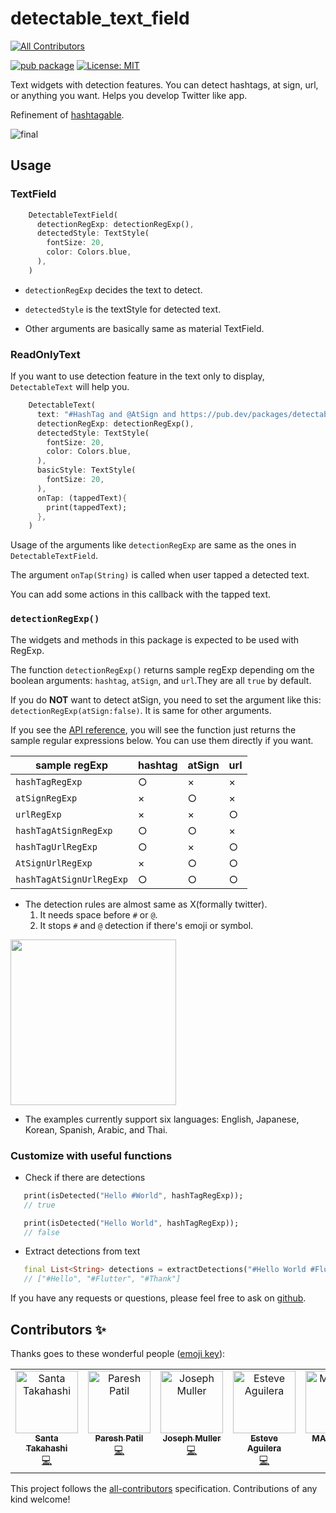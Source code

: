 # detectable_text_field
<!-- ALL-CONTRIBUTORS-BADGE:START - Do not remove or modify this section -->
[![All Contributors](https://img.shields.io/badge/all_contributors-6-orange.svg?style=flat-square)](#contributors-)
<!-- ALL-CONTRIBUTORS-BADGE:END -->

[![pub package](https://img.shields.io/pub/v/detectable_text_field.svg)](https://pub.dev/packages/detectable_text_field) <a href="https://opensource.org/licenses/MIT"><img src="https://img.shields.io/badge/license-MIT-purple.svg" alt="License: MIT"></a>

Text widgets with detection features. You can detect hashtags, at sign, url, or anything you want. Helps you develop Twitter like app.

Refinement of [hashtagable](https://pub.dev/packages/hashtagable).

![final](https://user-images.githubusercontent.com/43510799/104180838-2385fd80-5451-11eb-8506-1640b4ea829f.gif)

## Usage

### TextField

```dart
    DetectableTextField(
      detectionRegExp: detectionRegExp(),
      detectedStyle: TextStyle(
        fontSize: 20,
        color: Colors.blue,
      ),
    )
```
- `detectionRegExp` decides the text to detect. 
- `detectedStyle` is the textStyle for detected text.

- Other arguments are basically same as material TextField.

### ReadOnlyText

If you want to use detection feature in the text only to display, `DetectableText` will help you.

```dart
    DetectableText(
      text: "#HashTag and @AtSign and https://pub.dev/packages/detectable_text_field",
      detectionRegExp: detectionRegExp(),
      detectedStyle: TextStyle(
        fontSize: 20,
        color: Colors.blue,
      ),
      basicStyle: TextStyle(
        fontSize: 20,
      ),
      onTap: (tappedText){
        print(tappedText);
      },
    )
```

Usage of the arguments like `detectionRegExp` are same as the ones in `DetectableTextField`.

The argument `onTap(String)` is called when user tapped a detected text.

You can add some actions in this callback with the tapped text.

### `detectionRegExp()`

The widgets and methods in this package is expected to be used with RegExp.

The function `detectionRegExp()` returns sample regExp depending om the boolean arguments: `hashtag`, `atSign`, and `url`.They are all `true` by default.

If you do **NOT** want to detect atSign, you need to set the argument like this: `detectionRegExp(atSign:false)`. It is same for other arguments.

If you see the [API reference](https://pub.dev/documentation/detectable_text_field/latest/detector_sample_regular_expressions/detectionRegExp.html), you will see the function just returns the sample regular expressions below. You can use them directly if you want.

| sample regExp | hashtag | atSign | url |
| --- | --- | --- | ---- |
| `hashTagRegExp` |○|×|×|
| `atSignRegExp`|×|○|×|
| `urlRegExp`|×|×|○|
| `hashTagAtSignRegExp`|○|○|×|
| `hashTagUrlRegExp`|○|×|○|
| `AtSignUrlRegExp`|×|○|○|
| `hashTagAtSignUrlRegExp`|○|○|○|


- The detection rules are almost same as X(formally twitter). 
   1. It needs space before `#` or `@`.
   2. It stops `#` and `@` detection if there's emoji or symbol.


<img src ="https://user-images.githubusercontent.com/43510799/93002102-3655f780-f56f-11ea-8193-1753a69e23bc.jpg" width = "265"/>

- The examples currently support six languages: English, Japanese, Korean, Spanish, Arabic, and Thai.

### Customize with useful functions

- Check if there are detections

```dart
   print(isDetected("Hello #World", hashTagRegExp));
   // true

   print(isDetected("Hello World", hashTagRegExp));
   // false

```
- Extract detections from text

```dart
   final List<String> detections = extractDetections("#Hello World #Flutter Dart #Thank you", hashTagRegExp);
   // ["#Hello", "#Flutter", "#Thank"]

```

If you have any requests or questions, please feel free to ask on [github](https://github.com/santa112358/detectable_text_field/issues).

## Contributors ✨

Thanks goes to these wonderful people ([emoji key](https://allcontributors.org/docs/en/emoji-key)):

<!-- ALL-CONTRIBUTORS-LIST:START - Do not remove or modify this section -->
<!-- prettier-ignore-start -->
<!-- markdownlint-disable -->
<table>
  <tbody>
    <tr>
      <td align="center" valign="top" width="14.28%"><a href="https://pub.dev/publishers/3tadev.work/packages"><img src="https://avatars.githubusercontent.com/u/43510799?v=4?s=100" width="100px;" alt="Santa Takahashi"/><br /><sub><b>Santa Takahashi</b></sub></a><br /><a href="https://github.com/santa112358/detectable_text_field/commits?author=santa112358" title="Code">💻</a></td>
      <td align="center" valign="top" width="14.28%"><a href="https://www.facebook.com/Paresh.07.OCT"><img src="https://avatars.githubusercontent.com/u/10085177?v=4?s=100" width="100px;" alt="Paresh Patil"/><br /><sub><b>Paresh Patil</b></sub></a><br /><a href="https://github.com/santa112358/detectable_text_field/commits?author=Pareshoct7" title="Code">💻</a></td>
      <td align="center" valign="top" width="14.28%"><a href="https://github.com/jtmuller5"><img src="https://avatars.githubusercontent.com/u/47997351?v=4?s=100" width="100px;" alt="Joseph Muller"/><br /><sub><b>Joseph Muller</b></sub></a><br /><a href="https://github.com/santa112358/detectable_text_field/commits?author=jtmuller5" title="Code">💻</a></td>
      <td align="center" valign="top" width="14.28%"><a href="https://github.com/EsteveAguilera"><img src="https://avatars.githubusercontent.com/u/6932449?v=4?s=100" width="100px;" alt="Esteve Aguilera"/><br /><sub><b>Esteve Aguilera</b></sub></a><br /><a href="https://github.com/santa112358/detectable_text_field/commits?author=EsteveAguilera" title="Code">💻</a></td>
      <td align="center" valign="top" width="14.28%"><a href="https://github.com/MATTYGILO"><img src="https://avatars.githubusercontent.com/u/34808802?v=4?s=100" width="100px;" alt="MATTYGILO"/><br /><sub><b>MATTYGILO</b></sub></a><br /><a href="https://github.com/santa112358/detectable_text_field/commits?author=MATTYGILO" title="Code">💻</a></td>
      <td align="center" valign="top" width="14.28%"><a href="https://www.debuggerx.com"><img src="https://avatars.githubusercontent.com/u/19624835?v=4?s=100" width="100px;" alt="debuggerx01"/><br /><sub><b>debuggerx01</b></sub></a><br /><a href="https://github.com/santa112358/detectable_text_field/commits?author=debuggerx01" title="Code">💻</a></td>
      <td align="center" valign="top" width="14.28%"><a href="https://github.com/xuxiaowei13"><img src="https://avatars.githubusercontent.com/u/10124443?v=4?s=100" width="100px;" alt="xuxiaowei13"/><br /><sub><b>xuxiaowei13</b></sub></a><br /><a href="https://github.com/santa112358/detectable_text_field/commits?author=xuxiaowei13" title="Code">💻</a></td>
      <td align="center" valign="top" width="14.28%"><a href="https://add00w.github.io"><img src="https://avatars.githubusercontent.com/u/35359329?v=4?s=100" width="100px;" alt="Abdullahi A. Addow"/><br /><sub><b>Abdullahi A. Addow</b></sub></a><br /><a href="https://github.com/santa112358/detectable_text_field/commits?author=Add00w" title="Code">💻</a></td>
      <td align="center" valign="top" width="14.28%"><a href="http://nexttechphilly.com"><img src="https://avatars.githubusercontent.com/u/21372502?v=4?s=100" width="100px;" alt="Social Jawn"/><br /><sub><b>Social Jawn</b></sub></a><br /><a href="https://github.com/santa112358/detectable_text_field/commits?author=rlee1990" title="Code">💻</a></td>
    </tr>
  </tbody>
</table>

<!-- markdownlint-restore -->
<!-- prettier-ignore-end -->

<!-- ALL-CONTRIBUTORS-LIST:END -->

This project follows the [all-contributors](https://github.com/all-contributors/all-contributors) specification. Contributions of any kind welcome!